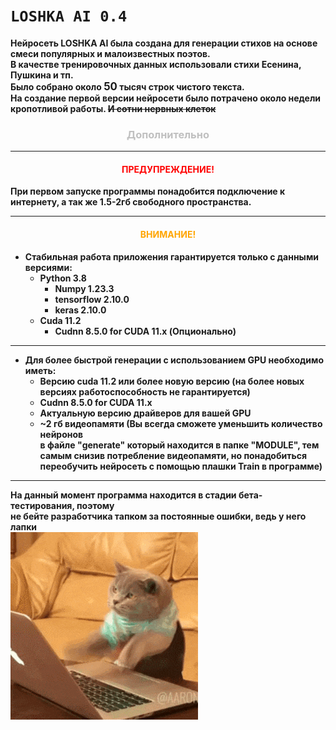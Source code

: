 # `LOSHKA AI 0.4`

**Нейросеть LOSHKA AI была создана для генерации стихов на основе смеси 
популярных и малоизвестных поэтов. \
В качестве тренировочных данных использовали стихи
Есенина, Пушкина и тп. \
Было собрано около <big>50</big> тысяч строк чистого текста. \
На создание первой версии нейросети было потрачено около недели кропотливой
работы. ~~И сотни нервных клеток~~**


### <center><span style="color:#C0C0C0">Дополнительно</span></center>

***
<H4><center><span style="color:red">ПРЕДУПРЕЖДЕНИЕ!</span></center></H4>

**При первом запуске программы понадобится подключение к интернету, а так 
же 1.5-2гб свободного пространства.**

***
<H4><center><span style="color:orange">ВНИМАНИЕ!</span></center></H4>


* **Стабильная работа приложения гарантируется только с данными версиями:**
  * **Python 3.8**
    * **Numpy 1.23.3** 
    * **tensorflow 2.10.0**
    * **keras 2.10.0**
  * **Cuda 11.2**
    * **Cudnn 8.5.0 for CUDA 11.x (Опционально)**

***

* **Для более быстрой генерации с использованием GPU необходимо иметь:**
  * **Версию cuda 11.2 или более новую версию (на более новых версиях работоспособность не гарантируется)**
  * **Cudnn 8.5.0 for CUDA 11.x**
  * **Актуальную версию драйверов для вашей GPU**
  * **~2 гб видеопамяти (Вы всегда сможете уменьшить количество нейронов \
  в файле "generate" который находится в папке "MODULE", тем самым снизив 
  потребление видеопамяти, но понадобиться переобучить нейросеть с помощью плашки Train в программе)**

***

**На данный момент программа находится в стадии бета-тестирования, поэтому\
не бейте разработчика тапком за постоянные ошибки, ведь у него лапки**  
![image](DATA/icon/G7Ucu.gif)